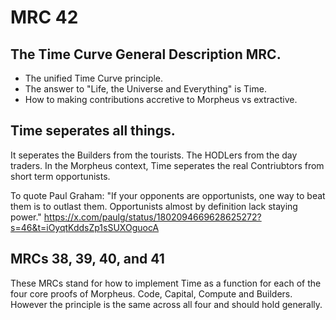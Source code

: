 # MRC 42

## The Time Curve General Description MRC.
- The unified Time Curve principle. 
- The answer to "Life, the Universe and Everything" is Time.
- How to making contributions accretive to Morpheus vs extractive. 

## Time seperates all things. 
It seperates the Builders from the tourists. The HODLers from the day traders. 
In the Morpheus context, Time seperates the real Contriubtors from short term opportunists.

To quote Paul Graham: "If your opponents are opportunists, one way to beat them is to outlast them. Opportunists almost by definition lack staying power."
https://x.com/paulg/status/1802094669628625272?s=46&t=iOyqtKddsZp1sSUXOguocA

## MRCs 38, 39, 40, and 41 
These MRCs stand for how to implement Time as a function for each of the four core proofs of Morpheus. 
Code, Capital, Compute and Builders. However the principle is the same across all four and should hold generally.
